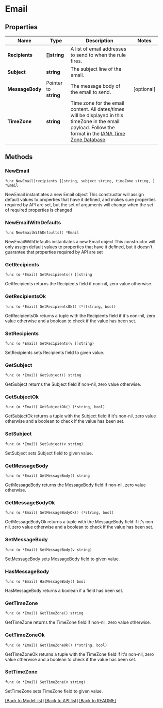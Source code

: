 # Email

## Properties

Name | Type | Description | Notes
------------ | ------------- | ------------- | -------------
**Recipients** | **[]string** | A list of email addresses to send to when the rule fires. | 
**Subject** | **string** | The subject line of the email. | 
**MessageBody** | Pointer to **string** | The message body of the email to send. | [optional] 
**TimeZone** | **string** | Time zone for the email content. All dates/times will be displayed in this timeZone in the email payload. Follow the format in the [IANA Time Zone Database](https://en.wikipedia.org/wiki/List_of_tz_database_time_zones#List). | 

## Methods

### NewEmail

`func NewEmail(recipients []string, subject string, timeZone string, ) *Email`

NewEmail instantiates a new Email object
This constructor will assign default values to properties that have it defined,
and makes sure properties required by API are set, but the set of arguments
will change when the set of required properties is changed

### NewEmailWithDefaults

`func NewEmailWithDefaults() *Email`

NewEmailWithDefaults instantiates a new Email object
This constructor will only assign default values to properties that have it defined,
but it doesn't guarantee that properties required by API are set

### GetRecipients

`func (o *Email) GetRecipients() []string`

GetRecipients returns the Recipients field if non-nil, zero value otherwise.

### GetRecipientsOk

`func (o *Email) GetRecipientsOk() (*[]string, bool)`

GetRecipientsOk returns a tuple with the Recipients field if it's non-nil, zero value otherwise
and a boolean to check if the value has been set.

### SetRecipients

`func (o *Email) SetRecipients(v []string)`

SetRecipients sets Recipients field to given value.


### GetSubject

`func (o *Email) GetSubject() string`

GetSubject returns the Subject field if non-nil, zero value otherwise.

### GetSubjectOk

`func (o *Email) GetSubjectOk() (*string, bool)`

GetSubjectOk returns a tuple with the Subject field if it's non-nil, zero value otherwise
and a boolean to check if the value has been set.

### SetSubject

`func (o *Email) SetSubject(v string)`

SetSubject sets Subject field to given value.


### GetMessageBody

`func (o *Email) GetMessageBody() string`

GetMessageBody returns the MessageBody field if non-nil, zero value otherwise.

### GetMessageBodyOk

`func (o *Email) GetMessageBodyOk() (*string, bool)`

GetMessageBodyOk returns a tuple with the MessageBody field if it's non-nil, zero value otherwise
and a boolean to check if the value has been set.

### SetMessageBody

`func (o *Email) SetMessageBody(v string)`

SetMessageBody sets MessageBody field to given value.

### HasMessageBody

`func (o *Email) HasMessageBody() bool`

HasMessageBody returns a boolean if a field has been set.

### GetTimeZone

`func (o *Email) GetTimeZone() string`

GetTimeZone returns the TimeZone field if non-nil, zero value otherwise.

### GetTimeZoneOk

`func (o *Email) GetTimeZoneOk() (*string, bool)`

GetTimeZoneOk returns a tuple with the TimeZone field if it's non-nil, zero value otherwise
and a boolean to check if the value has been set.

### SetTimeZone

`func (o *Email) SetTimeZone(v string)`

SetTimeZone sets TimeZone field to given value.



[[Back to Model list]](../README.md#documentation-for-models) [[Back to API list]](../README.md#documentation-for-api-endpoints) [[Back to README]](../README.md)



